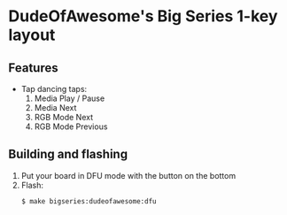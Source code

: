 # DudeOfAwesome's Big Series 1-key layout

## Features

- Tap dancing taps:
    1. Media Play / Pause
    1. Media Next
    1. RGB Mode Next
    1. RGB Mode Previous

## Building and flashing

1. Put your board in DFU mode with the button on the bottom
1. Flash:
    ```bash
    $ make bigseries:dudeofawesome:dfu
    ```

